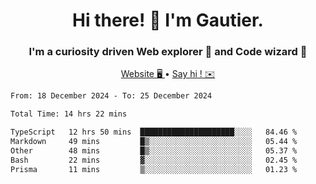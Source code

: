 <h1 align="center">Hi there! 👋 I'm Gautier.</h1>
<h3 align="center">I'm a curiosity driven Web explorer 🚀 and Code wizard 🧙</h3>

<p align="center">
  <a href="https://xisabla.github.io/">Website 🖥️ </a> •
  <a href="mailto:xisabla.dev@gmail.com">Say hi ! ✉️</a>
</p>

<!--START_SECTION:waka-->

```txt
From: 18 December 2024 - To: 25 December 2024

Total Time: 14 hrs 22 mins

TypeScript   12 hrs 50 mins  █████████████████████░░░░   84.46 %
Markdown     49 mins         █▒░░░░░░░░░░░░░░░░░░░░░░░   05.44 %
Other        48 mins         █▒░░░░░░░░░░░░░░░░░░░░░░░   05.37 %
Bash         22 mins         ▓░░░░░░░░░░░░░░░░░░░░░░░░   02.45 %
Prisma       11 mins         ▒░░░░░░░░░░░░░░░░░░░░░░░░   01.23 %
```

<!--END_SECTION:waka-->
